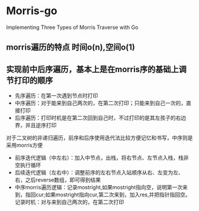 # Morris-go
Implementing Three Types of Morris Traverse with Go

## morris遍历的特点  时间o(n),空间o(1)
## 实现前中后序遍历，基本上是在**morris序的基础上调节**打印的顺序

- 先序遍历：在第一次遇到节点时打印
- 中序遍历：对于能来到自己两次的，在第二次打印；只能来到自己一次的，直接打印
- 后序遍历：打印时机是在第二次回到自己时，不过打印的是其左孩子的右边界，并且逆序打印






对于二叉树的非递归遍历，前序和后序使用迭代法比较方便记忆和书写，中序则是采用morris方便
- 前序迭代逻辑（中左右）：加入中节点，出栈，将右节点、左节点入栈，栈非空执行循环
- 后续迭代逻辑（左右中）：调整前序的左右节点入站顺序从右、左变为左、右，之后reverse数组，即可得到结果
- 中序morris遍历逻辑：记录mostright,如果mostright指向空，说明第一次来到，指回cur;如果mostright指向cur,第二次来到，加入res,并把指针指回空。记录时机：对与来到自己两次的，在第二次打印
